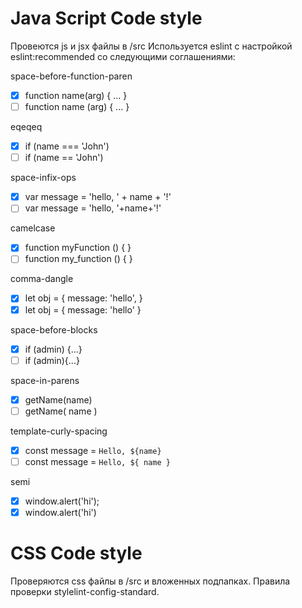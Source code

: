 # Java Script Code style

Провеются js и jsx файлы в /src
Используется eslint с настройкой eslint:recommended со следующими соглашениями:

space-before-function-paren
 - [x] function name(arg) { ... }
 - [ ] function name (arg) { ... } 

eqeqeq
 - [x] if (name === 'John') 
 - [ ] if (name == 'John')

space-infix-ops
 - [x] var message = 'hello, ' + name + '!'
 - [ ] var message = 'hello, '+name+'!'

camelcase
 - [x] function myFunction () { }
 - [ ] function my_function () { }

comma-dangle
 - [x] let obj = { message: 'hello', }
 - [x] let obj = { message: 'hello' }

space-before-blocks
 - [x] if (admin) {...}
 - [ ] if (admin){...} 

space-in-parens
 - [x] getName(name)
 - [ ] getName( name )

template-curly-spacing
 - [x] const message = `Hello, ${name}`
 - [ ] const message = `Hello, ${ name }`

semi
 - [x] window.alert('hi');
 - [x] window.alert('hi')

# CSS Code style
Проверяются css файлы в /src и вложенных подпапках.
Правила проверки stylelint-config-standard.